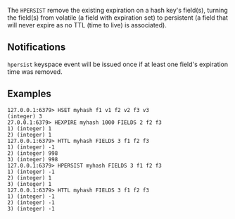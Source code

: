 The `HPERSIST` remove the existing expiration on a hash key's field(s), turning the field(s) from volatile (a field with expiration set) 
to persistent (a field that will never expire as no TTL (time to live) is associated).

## Notifications

`hpersist` keyspace event will be issued once if at least one field's expiration time was removed.

## Examples

```
127.0.0.1:6379> HSET myhash f1 v1 f2 v2 f3 v3
(integer) 3
27.0.0.1:6379> HEXPIRE myhash 1000 FIELDS 2 f2 f3
1) (integer) 1
2) (integer) 1
127.0.0.1:6379> HTTL myhash FIELDS 3 f1 f2 f3
1) (integer) -1
2) (integer) 998
3) (integer) 998
127.0.0.1:6379> HPERSIST myhash FIELDS 3 f1 f2 f3
1) (integer) -1
2) (integer) 1
3) (integer) 1
127.0.0.1:6379> HTTL myhash FIELDS 3 f1 f2 f3
1) (integer) -1
2) (integer) -1
3) (integer) -1
```
